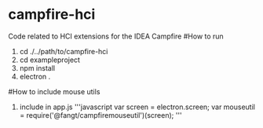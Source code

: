# campfire-hci
Code related to HCI extensions for the IDEA Campfire
#How to run
1. cd ./../path/to/campfire-hci
2. cd exampleproject
3. npm install
4. electron .

#How to include mouse utils
1. include in app.js
'''javascript
var screen = electron.screen;
var mouseutil = require('@fangt/campfiremouseutil')(screen);
'''
